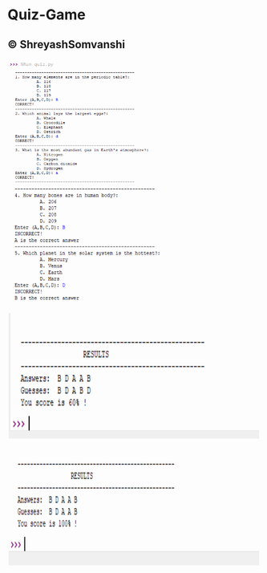 # Quiz-Game

## &copy; ShreyashSomvanshi

<center>
  <img src="img/1.png" width="500" height="250">
  <img src="img/3.png" width="500" height="250">
  <img src="img/5.png" width="500" height="250">
  <img src="img/6.png" width="500" height="250">
</center>
